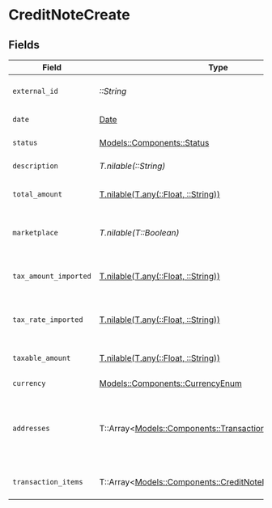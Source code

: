 # CreditNoteCreate


## Fields

| Field                                                                                                                                                  | Type                                                                                                                                                   | Required                                                                                                                                               | Description                                                                                                                                            |
| ------------------------------------------------------------------------------------------------------------------------------------------------------ | ------------------------------------------------------------------------------------------------------------------------------------------------------ | ------------------------------------------------------------------------------------------------------------------------------------------------------ | ------------------------------------------------------------------------------------------------------------------------------------------------------ |
| `external_id`                                                                                                                                          | *::String*                                                                                                                                             | :heavy_check_mark:                                                                                                                                     | Unique identifier for the credit note in the external system.                                                                                          |
| `date`                                                                                                                                                 | [Date](https://ruby-doc.org/stdlib-2.6.1/libdoc/date/rdoc/Date.html)                                                                                   | :heavy_check_mark:                                                                                                                                     | Date when the credit note was issued or created.                                                                                                       |
| `status`                                                                                                                                               | [Models::Components::Status](../../models/shared/status.md)                                                                                            | :heavy_check_mark:                                                                                                                                     | Current state of the credit note in its lifecycle.                                                                                                     |
| `description`                                                                                                                                          | *T.nilable(::String)*                                                                                                                                  | :heavy_minus_sign:                                                                                                                                     | Brief explanation or reason for issuing the credit note.                                                                                               |
| `total_amount`                                                                                                                                         | [T.nilable(T.any(::Float, ::String))](../../models/shared/creditnotecreatetotalamount.md)                                                              | :heavy_minus_sign:                                                                                                                                     | Total monetary value of the credit note, including all items and taxes.                                                                                |
| `marketplace`                                                                                                                                          | *T.nilable(T::Boolean)*                                                                                                                                | :heavy_minus_sign:                                                                                                                                     | Indicates whether this credit note is associated with a marketplace transaction.                                                                       |
| `tax_amount_imported`                                                                                                                                  | [T.nilable(T.any(::Float, ::String))](../../models/shared/creditnotecreatetaxamountimported.md)                                                        | :heavy_minus_sign:                                                                                                                                     | Pre-calculated total tax amount for the entire credit note, if provided by the external system.                                                        |
| `tax_rate_imported`                                                                                                                                    | [T.nilable(T.any(::Float, ::String))](../../models/shared/creditnotecreatetaxrateimported.md)                                                          | :heavy_minus_sign:                                                                                                                                     | Pre-calculated overall tax rate for the credit note, if provided by the external system.                                                               |
| `taxable_amount`                                                                                                                                       | [T.nilable(T.any(::Float, ::String))](../../models/shared/creditnotecreatetaxableamount.md)                                                            | :heavy_minus_sign:                                                                                                                                     | Total portion of the credit note amount subject to taxation.                                                                                           |
| `currency`                                                                                                                                             | [Models::Components::CurrencyEnum](../../models/shared/currencyenum.md)                                                                                | :heavy_check_mark:                                                                                                                                     | N/A                                                                                                                                                    |
| `addresses`                                                                                                                                            | T::Array<[Models::Components::TransactionAddressBuilder](../../models/shared/transactionaddressbuilder.md)>                                            | :heavy_minus_sign:                                                                                                                                     | A list of TransactionAddressBuilder objects or None if no addresses are provided. This field represents the addresses associated with the transaction. |
| `transaction_items`                                                                                                                                    | T::Array<[Models::Components::CreditNoteItemCreateUpdate](../../models/shared/creditnoteitemcreateupdate.md)>                                          | :heavy_check_mark:                                                                                                                                     | Detailed list of individual items included in this credit note.                                                                                        |